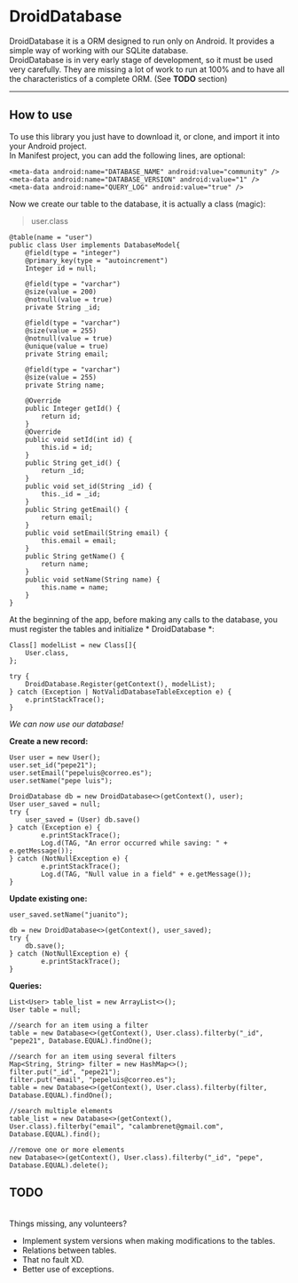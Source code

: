 <h1 id="droiddatabase">DroidDatabase</h1>

<p>DroidDatabase it is a ORM designed to run only on Android. It provides a simple way of working with our SQLite database. <br>
DroidDatabase is in very early stage of development, so it must be used very carefully. They are missing a lot of work to run at 100% and to have all the characteristics of a complete ORM. (See <strong>TODO</strong> section)</p>

<hr>

<h2 id="how-to-use">How to use</h2>

<p>To use this library you just have to download it, or clone, and import it into your Android project. <br>
In Manifest project, you can add the following lines, are optional:</p>

<pre><code>&lt;meta-data android:name="DATABASE_NAME" android:value="community" /&gt;
&lt;meta-data android:name="DATABASE_VERSION" android:value="1" /&gt;
&lt;meta-data android:name="QUERY_LOG" android:value="true" /&gt;
</code></pre>

<p>Now we create our table to the database, it is actually a class (magic):</p>

<blockquote>
  <p>user.class</p>
</blockquote>

<pre><code>@table(name = "user")
public class User implements DatabaseModel{
    @field(type = "integer")
    @primary_key(type = "autoincrement")
    Integer id = null;

    @field(type = "varchar")
    @size(value = 200)
    @notnull(value = true)
    private String _id;

    @field(type = "varchar")
    @size(value = 255)
    @notnull(value = true)
    @unique(value = true)
    private String email;

    @field(type = "varchar")
    @size(value = 255)
    private String name;

    @Override
    public Integer getId() {
        return id;
    }
    @Override
    public void setId(int id) {
        this.id = id;
    }    
    public String get_id() {
        return _id;
    }
    public void set_id(String _id) {
        this._id = _id;
    }    
    public String getEmail() {
        return email;
    }
    public void setEmail(String email) {
        this.email = email;
    }    
    public String getName() {
        return name;
    }    
    public void setName(String name) {
        this.name = name;
    }
}
</code></pre>

<p>At the beginning of the app, before making any calls to the database, you must register the tables and initialize * DroidDatabase *:</p>

<pre><code>Class[] modelList = new Class[]{
    User.class,
};

try {
    DroidDatabase.Register(getContext(), modelList);
} catch (Exception | NotValidDatabaseTableException e) {
    e.printStackTrace();
}
</code></pre>

<p><em>We can now use our database!</em> </p>

<p><strong>Create a new record:</strong> </p>

<pre><code>User user = new User();            
user.set_id("pepe21");
user.setEmail("pepeluis@correo.es");
user.setName("pepe luis");

DroidDatabase db = new DroidDatabase&lt;&gt;(getContext(), user);
User user_saved = null;
try {
    user_saved = (User) db.save()
} catch (Exception e) {
        e.printStackTrace();
        Log.d(TAG, "An error occurred while saving: " + e.getMessage());
} catch (NotNullException e) {
        e.printStackTrace();
        Log.d(TAG, "Null value in a field" + e.getMessage());
}
</code></pre>

<p><strong>Update existing one:</strong> </p>

<pre><code>user_saved.setName("juanito");

db = new DroidDatabase&lt;&gt;(getContext(), user_saved);
try {
    db.save();
} catch (NotNullException e) {
        e.printStackTrace();
}
</code></pre>

<p><strong>Queries:</strong></p>

<pre><code>List&lt;User&gt; table_list = new ArrayList&lt;&gt;();
User table = null;

//search for an item using a filter    
table = new Database&lt;&gt;(getContext(), User.class).filterby("_id", "pepe21", Database.EQUAL).findOne();

//search for an item using several filters
Map&lt;String, String&gt; filter = new HashMap&lt;&gt;();
filter.put("_id", "pepe21");
filter.put("email", "pepeluis@correo.es");
table = new Database&lt;&gt;(getContext(), User.class).filterby(filter, Database.EQUAL).findOne();

//search multiple elements 
table_list = new Database&lt;&gt;(getContext(), User.class).filterby("email", "calambrenet@gmail.com", Database.EQUAL).find();

//remove one or more elements
new Database&lt;&gt;(getContext(), User.class).filterby("_id", "pepe", Database.EQUAL).delete();
</code></pre>

<p></p><h2 id="todo"> TODO</h2> <br>
Things missing, any volunteers?<p></p>

<ul>
<li>Implement system versions when making modifications to the tables.</li>
<li>Relations between tables.</li>
<li>That no fault XD.</li>
<li>Better use of exceptions.</li>
</ul>
